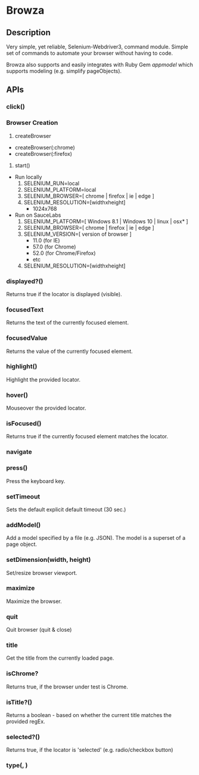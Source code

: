 
# Browza

## Description

Very simple, yet reliable, Selenium-Webdriver3, command module.  Simple set of commands to automate your browser
without having to code.

Browza also supports and easily integrates with Ruby Gem *appmodel* which supports modeling (e.g. simplify pageObjects).

## APIs

### click(<locator>)

### Browser Creation
1. createBrowser
* createBrowser(:chrome)
* createBrowser(:firefox)
1. start()
  * Run locally
    1. SELENIUM_RUN=local
    1. SELENIUM_PLATFORM=local
    1. SELENIUM_BROWSER=[ chrome | firefox | ie | edge ]
    1. SELENIUM_RESOLUTION=[widthxheight]
       * 1024x768
  * Run on SauceLabs
    1. SELENIUM_PLATFORM=[ Windows 8.1 | Windows 10 | linux | osx* ]
    1. SELENIUM_BROWSER=[ chrome | firefox | ie | edge ]
    1. SELENIUM_VERSION=[ version of browser ]
       * 11.0  (for IE)
       * 57.0  (for Chrome)
       * 52.0  (for Chrome/Firefox)
       * etc
    1. SELENIUM_RESOLUTION=[widthxheight] 


### displayed?(<locator>)

Returns true if the locator is displayed (visible).

### focusedText

Returns the text of the currently focused element.

### focusedValue

Returns the value of the currently focused element.

### highlight(<locator>)

Highlight the provided locator.

### hover(<locator>)

Mouseover the provided locator.

### isFocused(<locator>)

Returns true if the currently focused element matches the locator.

### navigate

### press(<key>)

Press the keyboard key.


### setTimeout

Sets the default explicit default timeout (30 sec.)

### addModel(<path to model file>)

Add a model specified by a file (e.g. JSON).  The model is a superset of a page object.

### setDimension(width, height)

Set/resize browser viewport.

### maximize

Maximize the browser.

### quit

Quit browser (quit & close)

### title

Get the title from the currently loaded page.

### isChrome?

Returns true, if the browser under test is Chrome.


### isTitle?(<regex>)

Returns a boolean - based on whether the current title matches the provided regEx.

### selected?(<locator>)
Returns true, if the locator is 'selected' (e.g. radio/checkbox button)

### type(<locator>, <text>)